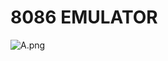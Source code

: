 # 8086 EMULATOR

![A.png](https://github.com/Tan12d/8086-Programming/assets/100254217/d49bbbaf-bb8d-4adf-a179-768a99633e93)
